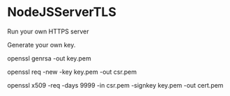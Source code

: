 # NodeJSServerTLS
Run your own HTTPS server

Generate your own key.

openssl genrsa -out key.pem

openssl req -new -key key.pem -out csr.pem

openssl x509 -req -days 9999 -in csr.pem -signkey key.pem -out cert.pem



